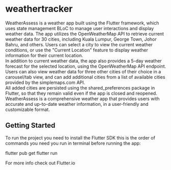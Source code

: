 # weathertracker

WeatherAssess is a weather app built using the Flutter framework,
which uses state management BLoC to manage user interactions and display weather data.
The app utilizes the OpenWeatherMap API to retrieve current weather data for 30 cities, 
including Kuala Lumpur, George Town, Johor Bahru, and others.
Users can select a city to view the current weather conditions, 
or use the "Current Location" feature to display weather information for their current location.  
In addition to current weather data, the app also provides a 5-day weather forecast for the selected location, 
using the OpenWeatherMap API endpoint.
Users can also view weather data for three other cities of their choice in a carousel/tab view,
and can add additional cities from a list of available cities provided by the simplemaps.com API.  
All added cities are persisted using the shared_preferences package in Flutter, 
so that they remain valid even if the app is closed and reopened. 
WeatherAssess is a comprehensive weather app that provides users with accurate and up-to-date weather information, 
in a user-friendly and customizable format.

## Getting Started

To run the project you need to install the Flutter SDK 
this is the order of commands you need you run in terminal before running the app:

flutter pub get
flutter run

For more info check out Flutter.io
